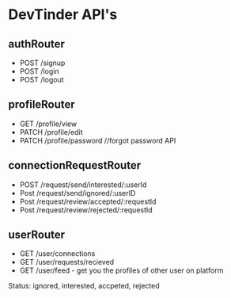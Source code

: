 # DevTinder API's

## authRouter
- POST /signup
- POST /login
- POST /logout

## profileRouter
- GET /profile/view
- PATCH /profile/edit
- PATCH /profile/password //forgot password API

## connectionRequestRouter
- POST /request/send/interested/:userId
- Post /request/send/ignored/:userID
- Post /request/review/accepted/:requestId
- Post /request/review/rejected/:requestId

## userRouter
- GET /user/connections
- GET /user/requests/recieved
- GET /user/feed - get you the profiles of other user on platform


Status: ignored, interested, accpeted, rejected



